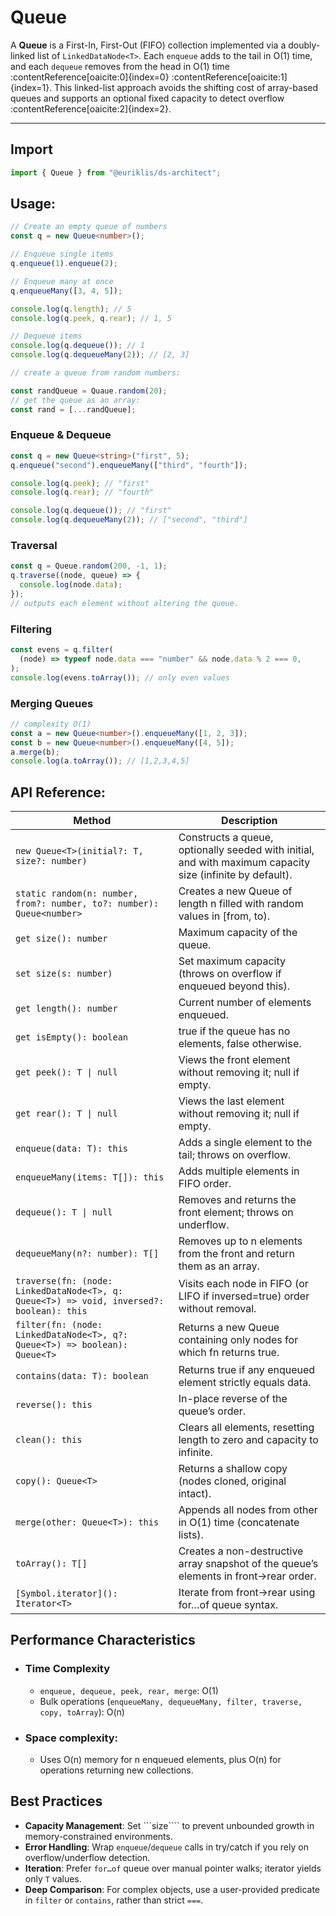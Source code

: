 # Queue

A **Queue<T>** is a First-In, First-Out (FIFO) collection implemented via a doubly-linked list of `LinkedDataNode<T>`. Each `enqueue` adds to the tail in O(1) time, and each `dequeue` removes from the head in O(1) time :contentReference[oaicite:0]{index=0} :contentReference[oaicite:1]{index=1}. This linked-list approach avoids the shifting cost of array-based queues and supports an optional fixed capacity to detect overflow :contentReference[oaicite:2]{index=2}.

---

## Import

```ts
import { Queue } from "@euriklis/ds-architect";
```

## Usage:

```ts
// Create an empty queue of numbers
const q = new Queue<number>();

// Enqueue single items
q.enqueue(1).enqueue(2);

// Enqueue many at once
q.enqueueMany([3, 4, 5]);

console.log(q.length); // 5
console.log(q.peek, q.rear); // 1, 5

// Dequeue items
console.log(q.dequeue()); // 1
console.log(q.dequeueMany(2)); // [2, 3]

// create a queue from random numbers:

const randQueue = Quaue.random(20);
// get the queue as an array:
const rand = [...randQueue];
```

### Enqueue & Dequeue

```ts
const q = new Queue<string>("first", 5);
q.enqueue("second").enqueueMany(["third", "fourth"]);

console.log(q.peek); // "first"
console.log(q.rear); // "fourth"

console.log(q.dequeue()); // "first"
console.log(q.dequeueMany(2)); // ["second", "third"]
```

### Traversal

```ts
const q = Queue.random(200, -1, 1);
q.traverse((node, queue) => {
  console.log(node.data);
});
// outputs each element without altering the queue.
```

### Filtering

```ts
const evens = q.filter(
  (node) => typeof node.data === "number" && node.data % 2 === 0,
);
console.log(evens.toArray()); // only even values
```

### Merging Queues

```ts
// complexity O(1)
const a = new Queue<number>().enqueueMany([1, 2, 3]);
const b = new Queue<number>().enqueueMany([4, 5]);
a.merge(b);
console.log(a.toArray()); // [1,2,3,4,5]
```

## API Reference:

| Method                                                                                   | Description                                                                                               |
| ---------------------------------------------------------------------------------------- | --------------------------------------------------------------------------------------------------------- |
| `new Queue<T>(initial?: T, size?: number)`                                               | Constructs a queue, optionally seeded with initial, and with maximum capacity size (infinite by default). |
| `static random(n: number, from?: number, to?: number): Queue<number>`                    | Creates a new Queue<number> of length n filled with random values in [from, to).                          |
| `get size(): number`                                                                     | Maximum capacity of the queue.                                                                            |
| `set size(s: number)`                                                                    | Set maximum capacity (throws on overflow if enqueued beyond this).                                        |
| `get length(): number`                                                                   | Current number of elements enqueued.                                                                      |
| `get isEmpty(): boolean`                                                                 | true if the queue has no elements, false otherwise.                                                       |
| `get peek(): T \| null`                                                                  | Views the front element without removing it; null if empty.                                               |
| `get rear(): T \| null`                                                                  | Views the last element without removing it; null if empty.                                                |
| `enqueue(data: T): this`                                                                 | Adds a single element to the tail; throws on overflow.                                                    |
| `enqueueMany(items: T[]): this`                                                          | Adds multiple elements in FIFO order.                                                                     |
| `dequeue(): T \| null`                                                                   | Removes and returns the front element; throws on underflow.                                               |
| `dequeueMany(n?: number): T[]`                                                           | Removes up to n elements from the front and return them as an array.                                      |
| `traverse(fn: (node: LinkedDataNode<T>, q: Queue<T>) => void, inversed?: boolean): this` | Visits each node in FIFO (or LIFO if inversed=true) order without removal.                                |
| `filter(fn: (node: LinkedDataNode<T>, q?: Queue<T>) => boolean): Queue<T>`               | Returns a new Queue<T> containing only nodes for which fn returns true.                                   |
| `contains(data: T): boolean`                                                             | Returns true if any enqueued element strictly equals data.                                                |
| `reverse(): this`                                                                        | In-place reverse of the queue’s order.                                                                    |
| `clean(): this`                                                                          | Clears all elements, resetting length to zero and capacity to infinite.                                   |
| `copy(): Queue<T>`                                                                       | Returns a shallow copy (nodes cloned, original intact).                                                   |
| `merge(other: Queue<T>): this`                                                           | Appends all nodes from other in O(1) time (concatenate lists).                                            |
| `toArray(): T[]`                                                                         | Creates a non-destructive array snapshot of the queue’s elements in front→rear order.                     |
| `[Symbol.iterator](): Iterator<T>`                                                       | Iterate from front→rear using for…of queue syntax.                                                        |

## Performance Characteristics

- ### Time Complexity
  - `enqueue, dequeue, peek, rear, merge`: O(1)
  - Bulk operations (`enqueueMany, dequeueMany, filter, traverse, copy, toArray`): O(n)
- ### Space complexity:
  - Uses O(n) memory for n enqueued elements, plus O(n) for operations returning new collections.

## Best Practices

- **Capacity Management**: Set ```size```` to prevent unbounded growth in memory-constrained environments.
- **Error Handling**: Wrap `enqueue`/`dequeue` calls in try/catch if you rely on overflow/underflow detection.
- **Iteration**: Prefer `for…of` queue over manual pointer walks; iterator yields only `T` values.
- **Deep Comparison**: For complex objects, use a user-provided predicate in `filter` or `contains`, rather than strict `===`.
